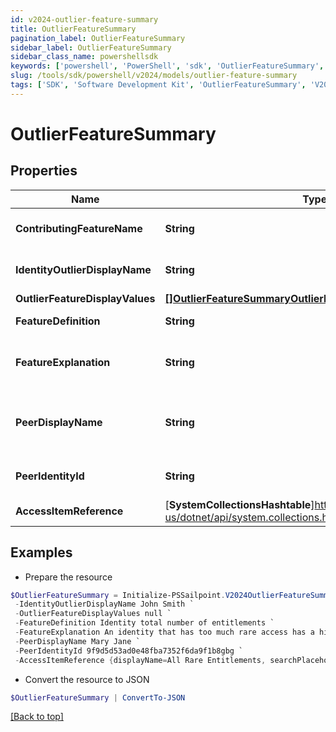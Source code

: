 ```yaml
---
id: v2024-outlier-feature-summary
title: OutlierFeatureSummary
pagination_label: OutlierFeatureSummary
sidebar_label: OutlierFeatureSummary
sidebar_class_name: powershellsdk
keywords: ['powershell', 'PowerShell', 'sdk', 'OutlierFeatureSummary', 'V2024OutlierFeatureSummary'] 
slug: /tools/sdk/powershell/v2024/models/outlier-feature-summary
tags: ['SDK', 'Software Development Kit', 'OutlierFeatureSummary', 'V2024OutlierFeatureSummary']
---
```



# OutlierFeatureSummary

## Properties

Name | Type | Description | Notes
------------ | ------------- | ------------- | -------------
**ContributingFeatureName** | **String** | Contributing feature name | [optional] 
**IdentityOutlierDisplayName** | **String** | Identity display name | [optional] 
**OutlierFeatureDisplayValues** | [**[]OutlierFeatureSummaryOutlierFeatureDisplayValuesInner**](outlier-feature-summary-outlier-feature-display-values-inner) |  | [optional] 
**FeatureDefinition** | **String** | Definition of the feature | [optional] 
**FeatureExplanation** | **String** | Detailed explanation of the feature | [optional] 
**PeerDisplayName** | **String** | outlier's peer identity display name | [optional] 
**PeerIdentityId** | **String** | outlier's peer identity id | [optional] 
**AccessItemReference** | [**SystemCollectionsHashtable**]https://learn.microsoft.com/en-us/dotnet/api/system.collections.hashtable?view=net-9.0 | Access Item reference | [optional] 

## Examples

- Prepare the resource
```powershell
$OutlierFeatureSummary = Initialize-PSSailpoint.V2024OutlierFeatureSummary  -ContributingFeatureName Rare Access `
 -IdentityOutlierDisplayName John Smith `
 -OutlierFeatureDisplayValues null `
 -FeatureDefinition Identity total number of entitlements `
 -FeatureExplanation An identity that has too much rare access has a higher change of becoming a security threat due to the unique access they possess `
 -PeerDisplayName Mary Jane `
 -PeerIdentityId 9f9d5d53ad0e48fba7352f6da9f1b8gbg `
 -AccessItemReference {displayName=All Rare Entitlements, searchPlaceholder=Search by name or description}
```

- Convert the resource to JSON
```powershell
$OutlierFeatureSummary | ConvertTo-JSON
```


[[Back to top]](#) 

